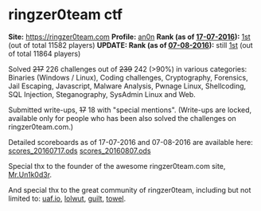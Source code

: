 # ringzer0team ctf

**Site:** <https://ringzer0team.com>
**Profile:** [an0n](https://ringzer0team.com/profile/3919/an0n)
**Rank (as of [17-07-2016](https://web.archive.org/web/20160717084518/http://ringzer0team.com)):** [1st](https://twitter.com/RingZer0_CTF/status/754664406244585477) (out of total 11582 players)
**UPDATE: Rank (as of [07-08-2016](https://web.archive.org/web/20160806225228/http://ringzer0team.com)):** still [1st](https://web.archive.org/web/20160806232525/https://ringzer0team.com/profile/3919/an0n) (out of total 11864 players)

Solved ~~217~~ 226 challenges out of ~~239~~ 242 (>90%) in various categories:
Binaries (Windows / Linux), Coding challenges, Cryptography,
Forensics, Jail Escaping, Javascript, Malware Analysis,
Pwnage Linux, Shellcoding, SQL Injection, Steganography,
SysAdmin Linux and Web.

Submitted write-ups, ~~17~~ 18 with "special mentions".
(Write-ups are locked, available only for people who has
been also solved the challenges on ringzer0team.com.)

Detailed scoreboards as of 17-07-2016 and 07-08-2016 are
available here: [scores_20160717.ods](scores_20160717.ods)
[scores_20160807.ods](scores_20160807.ods)

Special thx to the founder of the awesome ringzer0team.com site,
[Mr.Un1k0d3r](https://twitter.com/mrun1k0d3r).

And special thx to the great community of ringzer0team,
including but not limited to:
[uaf.io](http://uaf.io/),
[lolwut](https://ringzer0team.com/profile/1508/lolwut),
[guilt](https://ringzer0team.com/profile/3229/GuilT),
[towel](https://twitter.com/0xTowel).
